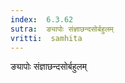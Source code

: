 ```yaml
---
index:  6.3.62
sutra:  ङ्यापोः संज्ञाछन्दसोर्बहुलम्
vritti:  samhita 
---
```


ङ्यापोः संज्ञाछन्दसोर्बहुलम्

